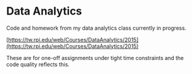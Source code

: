 # Data Analytics

Code and homework from my data analytics class currently in progress.

[https://tw.rpi.edu/web/Courses/DataAnalytics/2015](https://tw.rpi.edu/web/Courses/DataAnalytics/2015)

These are for one-off assignments under tight time constraints and the code quality reflects this.